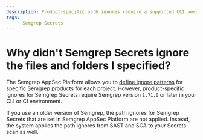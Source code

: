 ```yaml
---
description: Product-specific path ignores require a supported CLI version.
tags: 
    - Semgrep Secrets
---
```


# Why didn't Semgrep Secrets ignore the files and folders I specified?

The Semgrep AppSec Platform allows you to [define ignore patterns](https://semgrep.dev/docs/ignoring-files-folders-code#define-ignored-files-and-folders-in-semgrep-appsec-platform) for specific Semgrep products for each project. However, product-specific ignores for Semgrep Secrets require Semgrep version `1.71.0` or later in your CLI or CI environment.

If you use an older version of Semgrep, the path ignores for Semgrep Secrets that are set in Semgrep AppSec Platform are not applied. Instead, the system applies the path ignores from SAST and SCA to your Secrets scan as well.